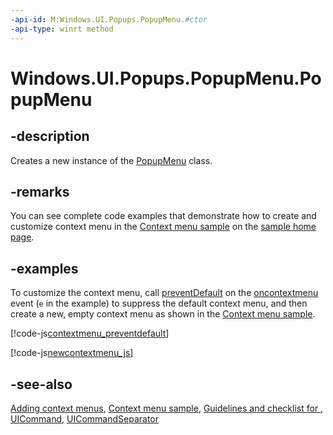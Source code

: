 ```yaml
---
-api-id: M:Windows.UI.Popups.PopupMenu.#ctor
-api-type: winrt method
---
```


<!-- Method syntax
public PopupMenu()
-->

# Windows.UI.Popups.PopupMenu.PopupMenu

## -description
Creates a new instance of the [PopupMenu](popupmenu.md) class.

## -remarks
You can see complete code examples that demonstrate how to create and customize context menu in the [Context menu sample](http://go.microsoft.com/fwlink/p/?linkid=234891) on the [ sample home page](http://go.microsoft.com/fwlink/p/?linkid=226952).

## -examples
To customize the context menu, call [preventDefault](https://msdn.microsoft.com/library/ff975967(v=vs.85).aspx) on the [oncontextmenu](XREF:TODO:wwa.oncontextmenu_Event) event (`e` in the example) to suppress the default context menu, and then create a new, empty context menu as shown in the [Context menu sample](http://go.microsoft.com/fwlink/p/?linkid=234891).



[!code-js[contextmenu_preventdefault](../windows.ui.popups/code/ContextMenu/js/js/scenario2.js#Snippetcontextmenu_preventdefault)]

[!code-js[newcontextmenu_js](../windows.ui.popups/code/ContextMenu/js/js/scenario1.js#Snippetnewcontextmenu_js)]

## -see-also
[Adding context menus](http://msdn.microsoft.com/library/9778aea7-c959-4b3e-bd79-9659f07095a6), [Context menu sample](http://go.microsoft.com/fwlink/p/?linkid=234891), [Guidelines and checklist for ](http://msdn.microsoft.com/library/23063edd-ed89-4a82-9857-44001fad770b), [UICommand](uicommand.md), [UICommandSeparator](uicommandseparator.md)

